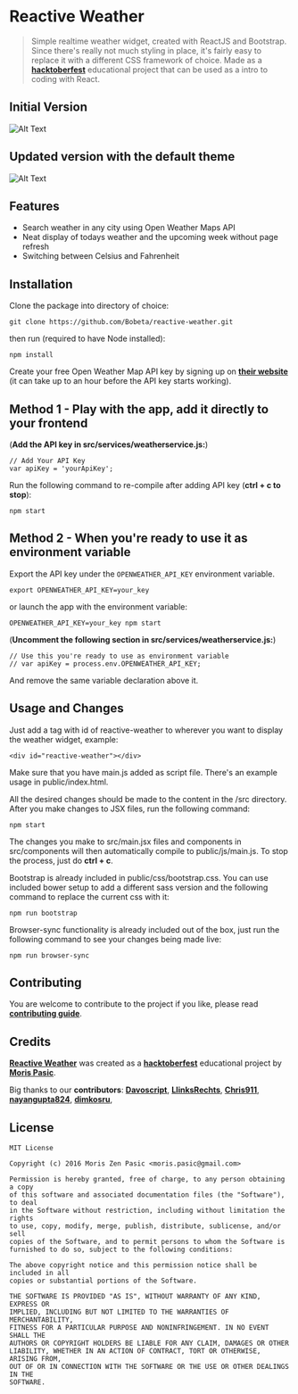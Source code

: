 # Reactive Weather
>Simple realtime weather widget, created with ReactJS and Bootstrap. Since there's really not much styling in place, it's fairly easy to replace it with a different CSS framework of choice. Made as a [**hacktoberfest**](https://hacktoberfest.digitalocean.com/) educational project that can be used as a intro to coding with React.

## Initial Version

![Alt Text](https://github.com/bobeta/reactive-weather/raw/master/showcase/reactive-weather-initial.gif)

## Updated version with the default theme

![Alt Text](https://github.com/bobeta/reactive-weather/raw/master/showcase/reactive-weather-default-theme.gif)

## Features

* Search weather in any city using Open Weather Maps API
* Neat display of todays weather and the upcoming week without page refresh
* Switching between Celsius and Fahrenheit

## Installation

Clone the package into directory of choice:

```
git clone https://github.com/Bobeta/reactive-weather.git
```

then run (required to have Node installed):

```
npm install
```

Create your free Open Weather Map API key by signing up on [**their website**](https://openweathermap.org/) (it can take up to an hour before the API key starts working).

## Method 1 - Play with the app, add it directly to your frontend
(**Add the API key in src/services/weatherservice.js:**)

```
// Add Your API Key
var apiKey = 'yourApiKey';
```

Run the following command to re-compile after adding API key (**ctrl + c to stop**):
```
npm start
```

## Method 2 - When you're ready to use it as environment variable
Export the API key under the `OPENWEATHER_API_KEY` environment variable.
```
export OPENWEATHER_API_KEY=your_key
```
or launch the app with the environment variable:
```
OPENWEATHER_API_KEY=your_key npm start
```

(**Uncomment the following section in src/services/weatherservice.js:**)
```
// Use this you're ready to use as environment variable
// var apiKey = process.env.OPENWEATHER_API_KEY;
```
And remove the same variable declaration above it.

## Usage and Changes

Just add a tag with id of reactive-weather to wherever you want to display the weather widget, example:
```
<div id="reactive-weather"></div>
```

Make sure that you have main.js added as script file. There's an example usage in public/index.html.

All the desired changes should be made to the content in the /src directory. After you make changes to JSX files, run the following command:
```
npm start
```

The changes you make to src/main.jsx files and components in src/components will then automatically compile to public/js/main.js. To stop the process, just do **ctrl + c**.

Bootstrap is already included in public/css/bootstrap.css. You can use included bower setup to add a different sass version and the following command to replace the current css with it:

```
npm run bootstrap
```

Browser-sync functionality is already included out of the box, just run the following command to see your changes being made live:
```
npm run browser-sync
```

## Contributing

You are welcome to contribute to the project if you like, please read [**contributing guide**](CONTRIBUTING.md).

## Credits

[**Reactive Weather**](https://github.com/bobeta/reactive-weather) was created as a [**hacktoberfest**](https://hacktoberfest.digitalocean.com/) educational project by [**Moris Pasic**](https://github.com/bobeta).

Big thanks to our **contributors**:
[**Davoscript**](https://github.com/davoscript), [**LlinksRechts**](https://github.com/LlinksRechts), [**Chris911**](https://github.com/Chris911), [**nayangupta824**](https://github.com/nayangupta824), [**dimkosru**](https://github.com/dimkosru), 

## License
```
MIT License

Copyright (c) 2016 Moris Zen Pasic <moris.pasic@gmail.com>

Permission is hereby granted, free of charge, to any person obtaining a copy
of this software and associated documentation files (the "Software"), to deal
in the Software without restriction, including without limitation the rights
to use, copy, modify, merge, publish, distribute, sublicense, and/or sell
copies of the Software, and to permit persons to whom the Software is
furnished to do so, subject to the following conditions:

The above copyright notice and this permission notice shall be included in all
copies or substantial portions of the Software.

THE SOFTWARE IS PROVIDED "AS IS", WITHOUT WARRANTY OF ANY KIND, EXPRESS OR
IMPLIED, INCLUDING BUT NOT LIMITED TO THE WARRANTIES OF MERCHANTABILITY,
FITNESS FOR A PARTICULAR PURPOSE AND NONINFRINGEMENT. IN NO EVENT SHALL THE
AUTHORS OR COPYRIGHT HOLDERS BE LIABLE FOR ANY CLAIM, DAMAGES OR OTHER
LIABILITY, WHETHER IN AN ACTION OF CONTRACT, TORT OR OTHERWISE, ARISING FROM,
OUT OF OR IN CONNECTION WITH THE SOFTWARE OR THE USE OR OTHER DEALINGS IN THE
SOFTWARE.
```
